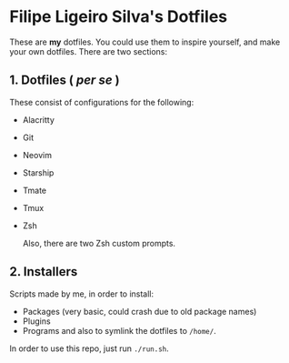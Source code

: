 # Filipe Ligeiro Silva's Dotfiles

These are **my** dotfiles. You could use them to inspire yourself, and make your own dotfiles.
There are two sections:

## 1. Dotfiles ( *per se* )

These consist of configurations for the following:
+ Alacritty
+ Git
+ Neovim
+ Starship
+ Tmate
+ Tmux
+ Zsh

	Also, there are two Zsh custom prompts.

## 2. Installers

Scripts made by me, in order to install:
+ Packages (very basic, could crash due to old package names)
+ Plugins
+ Programs
and also to symlink the dotfiles to `/home/`.

In order to use this repo, just run `./run.sh`.

